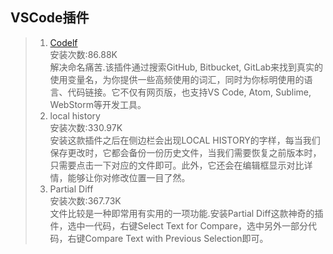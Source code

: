 ## VSCode插件
>1. [ Codelf](https://unbug.github.io/codelf/)<br>
    安装次数:86.88K<br>
    解决命名痛苦.该插件通过搜索GitHub, Bitbucket, GitLab来找到真实的使用变量名，为你提供一些高频使用的词汇，同时为你标明使用的语言、代码链接。它不仅有网页版，也支持VS Code, Atom, Sublime, WebStorm等开发工具。
>2. local history<br>
    安装次数:330.97K<br>
    安装这款插件之后在侧边栏会出现LOCAL HISTORY的字样，每当我们保存更改时，它都会备份一份历史文件，当我们需要恢复之前版本时，只需要点击一下对应的文件即可。此外，它还会在编辑框显示对比详情，能够让你对修改位置一目了然。
>3.  Partial Diff<br>
    安装次数:367.73K<br>
    文件比较是一种即常用有实用的一项功能.安装Partial Diff这款神奇的插件，选中一代码，右键Select Text for Compare，选中另外一部分代码，右键Compare Text with Previous Selection即可。